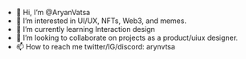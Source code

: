 - 👋 Hi, I’m @AryanVatsa
- 👀 I’m interested in UI/UX, NFTs, Web3, and memes.
- 🌱 I’m currently learning Interaction design
- 💞️ I’m looking to collaborate on projects as a product/uiux designer.
- 📫 How to reach me twitter/IG/discord: arynvtsa

<!---
AryanVatsa/AryanVatsa is a ✨ special ✨ repository because its `README.md` (this file) appears on your GitHub profile.
You can click the Preview link to take a look at your changes.
--->
